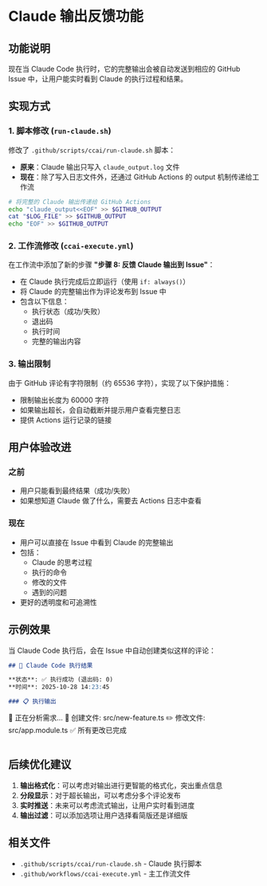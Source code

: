 # Claude 输出反馈功能

## 功能说明

现在当 Claude Code 执行时，它的完整输出会被自动发送到相应的 GitHub Issue 中，让用户能实时看到 Claude 的执行过程和结果。

## 实现方式

### 1. 脚本修改 (`run-claude.sh`)

修改了 `.github/scripts/ccai/run-claude.sh` 脚本：

- **原来**：Claude 输出只写入 `claude_output.log` 文件
- **现在**：除了写入日志文件外，还通过 GitHub Actions 的 output 机制传递给工作流

```bash
# 将完整的 Claude 输出传递给 GitHub Actions
echo "claude_output<<EOF" >> $GITHUB_OUTPUT
cat "$LOG_FILE" >> $GITHUB_OUTPUT
echo "EOF" >> $GITHUB_OUTPUT
```

### 2. 工作流修改 (`ccai-execute.yml`)

在工作流中添加了新的步骤 **"步骤 8: 反馈 Claude 输出到 Issue"**：

- 在 Claude 执行完成后立即运行（使用 `if: always()`）
- 将 Claude 的完整输出作为评论发布到 Issue 中
- 包含以下信息：
  - 执行状态（成功/失败）
  - 退出码
  - 执行时间
  - 完整的输出内容

### 3. 输出限制

由于 GitHub 评论有字符限制（约 65536 字符），实现了以下保护措施：

- 限制输出长度为 60000 字符
- 如果输出超长，会自动截断并提示用户查看完整日志
- 提供 Actions 运行记录的链接

## 用户体验改进

### 之前
- 用户只能看到最终结果（成功/失败）
- 如果想知道 Claude 做了什么，需要去 Actions 日志中查看

### 现在
- 用户可以直接在 Issue 中看到 Claude 的完整输出
- 包括：
  - Claude 的思考过程
  - 执行的命令
  - 修改的文件
  - 遇到的问题
- 更好的透明度和可追溯性

## 示例效果

当 Claude Code 执行后，会在 Issue 中自动创建类似这样的评论：

```markdown
## 🤖 Claude Code 执行结果

**状态**: ✅ 执行成功 (退出码: 0)
**时间**: 2025-10-28 14:23:45

### 📋 执行输出

```
🤖 正在分析需求...
📝 创建文件: src/new-feature.ts
✏️ 修改文件: src/app.module.ts
✅ 所有更改已完成
```
```

## 后续优化建议

1. **输出格式化**：可以考虑对输出进行更智能的格式化，突出重点信息
2. **分段显示**：对于超长输出，可以考虑分多个评论发布
3. **实时推送**：未来可以考虑流式输出，让用户实时看到进度
4. **输出过滤**：可以添加选项让用户选择看简版还是详细版

## 相关文件

- `.github/scripts/ccai/run-claude.sh` - Claude 执行脚本
- `.github/workflows/ccai-execute.yml` - 主工作流文件


